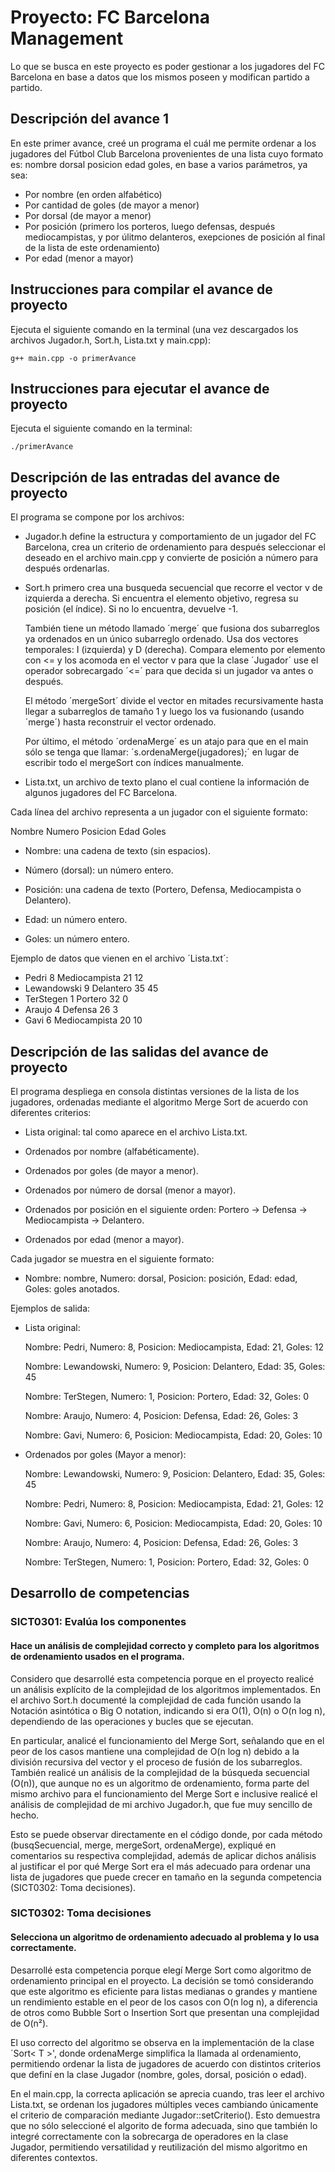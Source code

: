 # Proyecto: FC Barcelona Management
Lo que se busca en este proyecto es poder gestionar a los jugadores del FC Barcelona en base a datos que los mismos poseen y modifican partido a partido.

## Descripción del avance 1
En este primer avance, creé un programa el cuál me permite ordenar a los jugadores del Fútbol Club Barcelona provenientes de una lista cuyo formato es: nombre dorsal posicion edad goles, en base a varios parámetros, ya sea:
* Por nombre (en orden alfabético)
* Por cantidad de goles (de mayor a menor) 
* Por dorsal (de mayor a menor)
* Por posición (primero los porteros, luego defensas, después mediocampistas, y por úlitmo delanteros, exepciones de posición al final de la lista de este ordenamiento)
* Por edad (menor a mayor)

## Instrucciones para compilar el avance de proyecto
Ejecuta el siguiente comando en la terminal (una vez descargados los archivos Jugador.h, Sort.h, Lista.txt y main.cpp):

`g++ main.cpp -o primerAvance` 

## Instrucciones para ejecutar el avance de proyecto
Ejecuta el siguiente comando en la terminal:

`./primerAvance` 

## Descripción de las entradas del avance de proyecto
El programa se compone por los archivos:

* Jugador.h define la estructura y comportamiento de un jugador del FC Barcelona, crea un criterio de ordenamiento para después seleccionar el deseado en el archivo main.cpp y convierte de posición a número para después ordenarlas.

* Sort.h primero crea una busqueda secuencial que recorre el vector v de izquierda a derecha.
Si encuentra el elemento objetivo, regresa su posición (el índice).
Si no lo encuentra, devuelve -1.

    También tiene un método llamado ´merge´ que fusiona dos subarreglos ya ordenados en un único subarreglo ordenado. Usa dos vectores temporales: I (izquierda) y D (derecha). Compara elemento por elemento con <= y los acomoda en el vector v para que la clase ´Jugador´ use el operador sobrecargado ´<=´ para que decida si un jugador va antes o después.

    El método ´mergeSort´ divide el vector en mitades recursivamente hasta llegar a subarreglos de tamaño 1 y luego los va fusionando (usando ´merge´) hasta reconstruir el vector ordenado.

    Por último, el método ´ordenaMerge´ es un atajo para que en el main sólo se tenga que llamar: ´s.ordenaMerge(jugadores);´ en lugar de escribir todo el mergeSort con índices manualmente.

* Lista.txt, un archivo de texto plano el cual contiene la información de algunos jugadores del FC Barcelona.

Cada línea del archivo representa a un jugador con el siguiente formato:

Nombre Numero Posicion Edad Goles


* Nombre: una cadena de texto (sin espacios).

* Número (dorsal): un número entero.

* Posición: una cadena de texto (Portero, Defensa, Mediocampista o Delantero).

* Edad: un número entero.

* Goles: un número entero.

Ejemplo de datos que vienen en el archivo ´Lista.txt´:
* Pedri 8 Mediocampista 21 12
* Lewandowski 9 Delantero 35 45
* TerStegen 1 Portero 32 0
* Araujo 4 Defensa 26 3
* Gavi 6 Mediocampista 20 10

## Descripción de las salidas del avance de proyecto
El programa despliega en consola distintas versiones de la lista de los jugadores, ordenadas mediante el algoritmo Merge Sort de acuerdo con diferentes criterios:

* Lista original: tal como aparece en el archivo Lista.txt.

* Ordenados por nombre (alfabéticamente).

* Ordenados por goles (de mayor a menor).

* Ordenados por número de dorsal (menor a mayor).

* Ordenados por posición en el siguiente orden: Portero → Defensa → Mediocampista → Delantero.

* Ordenados por edad (menor a mayor).

Cada jugador se muestra en el siguiente formato:

* Nombre: nombre, Numero: dorsal, Posicion: posición, Edad: edad, Goles: goles anotados.

Ejemplos de salida:

* Lista original:

    Nombre: Pedri, Numero: 8, Posicion: Mediocampista, Edad: 21, Goles: 12

    Nombre: Lewandowski, Numero: 9, Posicion: Delantero, Edad: 35, Goles: 45

    Nombre: TerStegen, Numero: 1, Posicion: Portero, Edad: 32, Goles: 0

    Nombre: Araujo, Numero: 4, Posicion: Defensa, Edad: 26, Goles: 3

    Nombre: Gavi, Numero: 6, Posicion: Mediocampista, Edad: 20, Goles: 10

* Ordenados por goles (Mayor a menor):

    Nombre: Lewandowski, Numero: 9, Posicion: Delantero, Edad: 35, Goles: 45

    Nombre: Pedri, Numero: 8, Posicion: Mediocampista, Edad: 21, Goles: 12

    Nombre: Gavi, Numero: 6, Posicion: Mediocampista, Edad: 20, Goles: 10

    Nombre: Araujo, Numero: 4, Posicion: Defensa, Edad: 26, Goles: 3

    Nombre: TerStegen, Numero: 1, Posicion: Portero, Edad: 32, Goles: 0


## Desarrollo de competencias

### SICT0301: Evalúa los componentes
#### Hace un análisis de complejidad correcto y completo para los algoritmos de ordenamiento usados en el programa.

Considero que desarrollé esta competencia porque en el proyecto realicé un análisis explícito de la complejidad de los algoritmos implementados. En el archivo Sort.h documenté la complejidad de cada función usando la Notación asintótica o Big O notation, indicando si era O(1), O(n) o O(n log n), dependiendo de las operaciones y bucles que se ejecutan.

En particular, analicé el funcionamiento del Merge Sort, señalando que en el peor de los casos mantiene una complejidad de O(n log n) debido a la división recursiva del vector y el proceso de fusión de los subarreglos. También realicé un análisis de la complejidad de la búsqueda secuencial (O(n)), que aunque no es un algoritmo de ordenamiento, forma parte del mismo archivo para el funcionamiento del Merge Sort e inclusive realicé el análisis de complejidad de mi archivo Jugador.h, que fue muy sencillo de hecho.

Esto se puede observar directamente en el código donde, por cada método (busqSecuencial, merge, mergeSort, ordenaMerge), expliqué en comentarios su respectiva complejidad, además de aplicar dichos análisis al justificar el por qué Merge Sort era el más adecuado para ordenar una lista de jugadores que puede crecer en tamaño en la segunda competencia (SICT0302: Toma decisiones).

### SICT0302: Toma decisiones
#### Selecciona un algoritmo de ordenamiento adecuado al problema y lo usa correctamente.

Desarrollé esta competencia porque elegí Merge Sort como algoritmo de ordenamiento principal en el proyecto. La decisión se tomó considerando que este algoritmo es eficiente para listas medianas o grandes y mantiene un rendimiento estable en el peor de los casos con O(n log n), a diferencia de otros como Bubble Sort o Insertion Sort que presentan una complejidad de O(n²).

El uso correcto del algoritmo se observa en la implementación de la clase ´Sort< T >', donde ordenaMerge simplifica la llamada al ordenamiento, permitiendo ordenar la lista de jugadores de acuerdo con distintos criterios que definí en la clase Jugador (nombre, goles, dorsal, posición o edad).

En el main.cpp, la correcta aplicación se aprecia cuando, tras leer el archivo Lista.txt, se ordenan los jugadores múltiples veces cambiando únicamente el criterio de comparación mediante Jugador::setCriterio(). Esto demuestra que no sólo seleccioné el algorito de forma adecuada, sino que también lo integré correctamente con la sobrecarga de operadores en la clase Jugador, permitiendo versatilidad y reutilización del mismo algoritmo en diferentes contextos.
